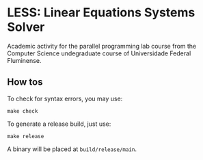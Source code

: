 # LESS: Linear Equations Systems Solver

Academic activity for the parallel programming lab course from the Computer Science undegraduate course of Universidade Federal Fluminense.

## How tos

To check for syntax errors, you may use:

`make check`

To generate a release build, just use:

`make release`

A binary will be placed at `build/release/main`.
